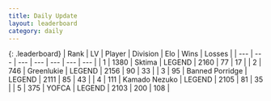 ```yaml
---
title: Daily Update
layout: leaderboard
category: daily
---
```


{: .leaderboard}
| Rank | LV | Player | Division | Elo | Wins | Losses |
| --- | --- | --- | --- | --- | --- | --- |
| <span data-change="0">1</span> | 1380 | <span title="ID: 353063">Sktima</span> | LEGEND | <span data-change="0">2160</span> | <span data-change="0">77</span> | <span data-change="0">17</span> |
| <span data-change="0">2</span> | 746 | <span title="ID: 540">Greenlukie</span> | LEGEND | <span data-change="0">2156</span> | <span data-change="0">90</span> | <span data-change="0">33</span> |
| <span data-change="2">3</span> | 95 | <span title="ID: 659170">Banned Porridge</span> | LEGEND | <span data-change="14">2111</span> | <span data-change="2">85</span> | <span data-change="0">43</span> |
| <span data-change="-1">4</span> | 111 | <span title="ID: 665001">Kamado Nezuko</span> | LEGEND | <span data-change="-6">2105</span> | <span data-change="3">81</span> | <span data-change="2">35</span> |
| <span data-change="5">5</span> | 375 | <span title="ID: 650820">YOFCA</span> | LEGEND | <span data-change="38">2103</span> | <span data-change="20">200</span> | <span data-change="7">108</span> |